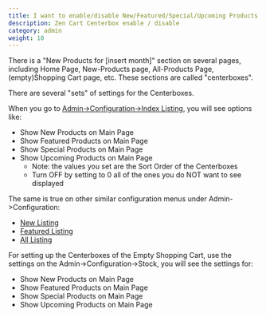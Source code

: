 ```yaml
---
title: I want to enable/disable New/Featured/Special/Upcoming Products sections
description: Zen Cart Centerbox enable / disable
category: admin
weight: 10
---
```


There is a "New Products for [insert month]" section on several pages, including Home Page, New-Products page, All-Products Page, (empty)Shopping Cart page, etc.  These sections are called "centerboxes".

There are several "sets" of settings for the Centerboxes.

When you go to [Admin->Configuration->Index Listing](/user/admin_pages/configuration/configuration_indexlisting/), you will see options like:

- Show New Products on Main Page
- Show Featured Products on Main Page
- Show Special Products on Main Page
- Show Upcoming Products on Main Page
    - Note: the values you set are the Sort Order of the Centerboxes 
    - Turn OFF by setting to 0 all of the ones you do NOT want to see displayed 

The same is true on other similar configuration menus under Admin->Configuration:

- [New Listing](/user/admin_pages/configuration/configuration_newlisting/)
- [Featured Listing](/user/admin_pages/configuration/configuration_featuredlisting/)
- [All Listing](/user/admin_pages/configuration/configuration_alllisting/) 

For setting up the Centerboxes of the Empty Shopping Cart, use the settings on the Admin->Configuration->Stock, you will see the settings for:

- Show New Products on Main Page
- Show Featured Products on Main Page
- Show Special Products on Main Page
- Show Upcoming Products on Main Page

